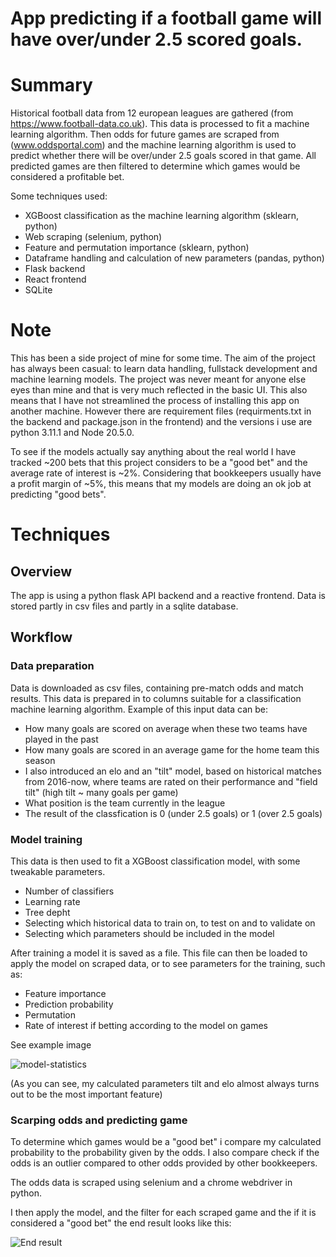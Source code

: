 # App predicting if a football game will have over/under 2.5 scored goals.

# Summary
Historical football data from 12 european leagues are gathered (from https://www.football-data.co.uk). This data is processed to fit a machine learning algorithm. Then odds for future games are scraped from (www.oddsportal.com) and the machine learning algorithm is used to predict whether there will be over/under 2.5 goals scored in that game. All predicted games are then filtered to determine which games would be considered a profitable bet.

Some techniques used:
- XGBoost classification as the machine learning algorithm (sklearn, python)
- Web scraping (selenium, python)
- Feature and permutation importance (sklearn, python)
- Dataframe handling and calculation of new parameters (pandas, python)
- Flask backend
- React frontend
- SQLite

# Note
This has been a side project of mine for some time. The aim of the project has always been casual: to learn data handling, fullstack development and machine learning models. The project was never meant for anyone else eyes than mine and that is very much reflected in the basic UI. This also means that I have not streamlined the process of installing this app on another machine. However there are requirement files (requirments.txt in the backend and package.json in the frontend) and the versions i use are python 3.11.1 and Node 20.5.0.

To see if the models actually say anything about the real world I have tracked ~200 bets that this project considers to be a "good bet" and the average rate of interest is ~2%. Considering that bookkeepers usually have a profit margin of ~5%, this means that my models are doing an ok job at predicting "good bets".

# Techniques

## Overview
The app is using a python flask API backend and a reactive frontend. Data is stored partly in csv files and partly in a sqlite database.

## Workflow
### Data preparation
Data is downloaded as csv files, containing pre-match odds and match results. This data is prepared in to columns suitable for a classification machine learning algorithm. Example of this input data can be:
- How many goals are scored on average when these two teams have played in the past
- How many goals are scored in an average game for the home team this season
- I also introduced an elo and an "tilt" model, based on historical matches from 2016-now, where teams are rated on their performance and "field tilt" (high tilt ~ many goals per game)
- What position is the team currently in the league
- The result of the classfication is 0 (under 2.5 goals) or 1 (over 2.5 goals)

### Model training
This data is then used to fit a XGBoost classification model, with some tweakable parameters.
- Number of classifiers
- Learning rate
- Tree depht
- Selecting which historical data to train on, to test on and to validate on
- Selecting which parameters should be included in the model

After training a model it is saved as a file. This file can then be loaded to apply the model on scraped data, or to see parameters for the training, such as:
- Feature importance
- Prediction probability
- Permutation 
- Rate of interest if betting according to the model on games

See example image

![model-statistics](https://github.com/eliascarlsson1/react-app-football/assets/154832503/88b56aad-eacb-453d-8232-41ee4151732e)

(As you can see, my calculated parameters tilt and elo almost always turns out to be the most important feature)

### Scarping odds and predicting game
To determine which games would be a "good bet" i compare my calculated probability to the probability given by the odds. I also compare check if the odds is an outlier compared to other odds provided by other bookkeepers. 

The odds data is scraped using selenium and a chrome webdriver in python.

I then apply the model, and the filter for each scraped game and the if it is considered a "good bet" the end result looks like this:

![End result](https://github.com/eliascarlsson1/react-app-football/assets/154832503/7a362121-c175-42c7-b7d6-8236b122f198)

